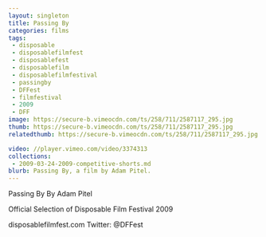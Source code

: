 ```yaml
---
layout: singleton
title: Passing By
categories: films
tags:
 - disposable
 - disposablefilmfest
 - disposablefest
 - disposablefilm
 - disposablefilmfestival
 - passingby
 - DFFest
 - filmfestival
 - 2009
 - DFF
image: https://secure-b.vimeocdn.com/ts/258/711/2587117_295.jpg
thumb: https://secure-b.vimeocdn.com/ts/258/711/2587117_295.jpg
relatedthumb: https://secure-b.vimeocdn.com/ts/258/711/2587117_295.jpg

video: //player.vimeo.com/video/3374313
collections:
 - 2009-03-24-2009-competitive-shorts.md
blurb: Passing By, a film by Adam Pitel.
---
```


Passing By
By Adam Pitel

Official Selection of Disposable Film Festival 2009

disposablefilmfest.com
Twitter: @DFFest